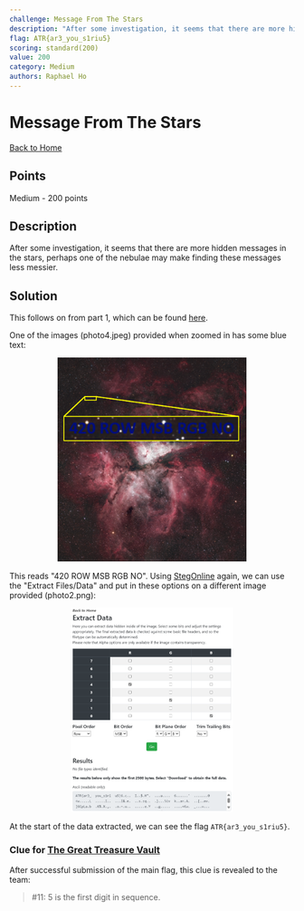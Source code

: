 ```yaml
---
challenge: Message From The Stars
description: "After some investigation, it seems that there are more hidden messages in the stars, perhaps one of the nebulae may make finding these messages less messier."
flag: ATR{ar3_you_s1riu5}
scoring: standard(200)
value: 200
category: Medium
authors: Raphael Ho
---
```


# Message From The Stars

[Back to Home](../../README.md)

## Points

Medium - 200 points

## Description

After some investigation, it seems that there are more hidden messages in the stars, perhaps one of the nebulae may make finding these messages less messier.

## Solution

This follows on from part 1, which can be found [here](../../easy/message_from_the_stars/README.md).

One of the images (photo4.jpeg) provided when zoomed in has some blue text:

<p align="center"><img src="bluetext.png" alt="Blue Text Clue" height="360px" /></p>

This reads "420 ROW MSB RGB NO". Using [StegOnline](https://georgeom.net/StegOnline) again, we can use the "Extract Files/Data" and put in these options on a different image provided (photo2.png):

<p align="center"><img src="extract.png" alt="Extracting the Flag" height="360px" /></p>

At the start of the data extracted, we can see the flag `ATR{ar3_you_s1riu5}`.

### Clue for [The Great Treasure Vault](../../narrative/the_great_treasure_vault/README.md)

After successful submission of the main flag, this clue is revealed to the team:

> #11: 5 is the first digit in sequence.
